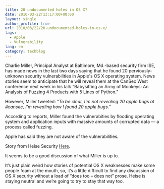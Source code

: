 ```yaml
---
title: 20 undocumented holes in OS X?
date: 2010-03-22T13:17:00+00:00
layout: single
author_profile: true
url: 2010/03/22/20-undocumented-holes-in-os-x/
tags:
  - Apple
  - Vulnerability
lang: en
category: techblog
---
```

Charlie Miller, Principal Analyst at Baltimore, Md.-based security firm ISE, has made news in the last two days saying that he found 20 perviously-unknown security vulnerabilities in Apple's OS X operating system. News stories seem to anticipate that he will reveal them at the CanSec West conference next week in his talk “Babysitting an Army of Monkeys: An Analysis of Fuzzing 4 Products with 5 Lines of Python.”

However, Miller tweeted: “_To be clear, I'm not revealing 20 apple bugs at #cansec, I'm revealing how I found 20 apple bugs._”

According to reports, Miller found the vulnerabities by flooding operating system and application inputs with massive amounts of corrupted data — a process called fuzzing.

Apple has said they are not aware of the vulnerabilities.

Story from Heise Security [Here](http://www.h-online.com/security/news/item/Mac-OS-X-safer-but-less-secure-Update-957981.html).

It seems to be a good discussion of what Miller is up to.

It’s just plain weird how stories of potential OS X weaknesses make some people foam at the mouth, so, it’s a little difficult to find any discussion of OS X security without a load of “does too – does not” prose. Heise is staying neutral and we’re going to try to stay that way too.